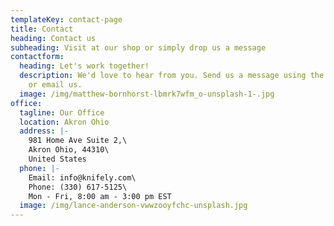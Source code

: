 ```yaml
---
templateKey: contact-page
title: Contact
heading: Contact us
subheading: Visit at our shop or simply drop us a message
contactform:
  heading: Let's work together!
  description: We'd love to hear from you. Send us a message using the form below,
    or email us.
  image: /img/matthew-bornhorst-lbmrk7wfm_o-unsplash-1-.jpg
office:
  tagline: Our Office
  location: Akron Ohio
  address: |-
    981 Home Ave Suite 2,\
    Akron Ohio, 44310\
    United States
  phone: |-
    Email: info@knifely.com\
    Phone: (330) 617-5125\
    Mon - Fri, 8:00 am - 3:00 pm EST
  image: /img/lance-anderson-vwwzooyfchc-unsplash.jpg
---
```

